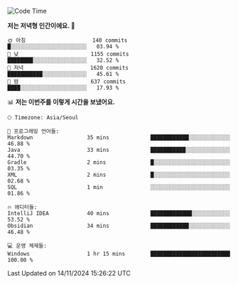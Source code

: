   <!--START_SECTION:waka-->
![Code Time](http://img.shields.io/badge/Code%20Time-440%20hrs%2023%20mins-blue)

**저는 저녁형 인간이에요. 🦉** 

```text
🌞 아침                     140 commits         █░░░░░░░░░░░░░░░░░░░░░░░░   03.94 % 
🌆 낮　                     1155 commits        ████████░░░░░░░░░░░░░░░░░   32.52 % 
🌃 저녁                     1620 commits        ███████████░░░░░░░░░░░░░░   45.61 % 
🌙 밤　                     637 commits         ████░░░░░░░░░░░░░░░░░░░░░   17.93 % 
```


📊 **저는 이번주를 이렇게 시간을 보냈어요.** 

```text
🕑︎ Timezone: Asia/Seoul

💬 프로그래밍 언어들: 
Markdown                 35 mins             ████████████░░░░░░░░░░░░░   46.88 % 
Java                     33 mins             ███████████░░░░░░░░░░░░░░   44.70 % 
Gradle                   2 mins              █░░░░░░░░░░░░░░░░░░░░░░░░   03.35 % 
XML                      2 mins              █░░░░░░░░░░░░░░░░░░░░░░░░   02.68 % 
SQL                      1 min               ░░░░░░░░░░░░░░░░░░░░░░░░░   01.86 % 

🔥 에디터들: 
IntelliJ IDEA            40 mins             █████████████░░░░░░░░░░░░   53.52 % 
Obsidian                 34 mins             ████████████░░░░░░░░░░░░░   46.48 % 

💻 운영 체제들: 
Windows                  1 hr 15 mins        █████████████████████████   100.00 % 
```


 Last Updated on 14/11/2024 15:26:22 UTC
<!--END_SECTION:waka-->
